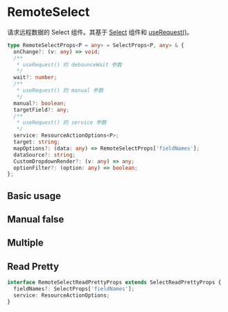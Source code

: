 # RemoteSelect

请求远程数据的 Select 组件。其基于 [Select](/components/select) 组件和 [useRequest()](/core/request)。

```ts
type RemoteSelectProps<P = any> = SelectProps<P, any> & {
  onChange?: (v: any) => void;
  /**
   * useRequest() 的 debounceWait 参数
   */
  wait?: number;
  /**
   * useRequest() 的 manual 参数
   */
  manual?: boolean;
  targetField?: any;
  /**
   * useRequest() 的 service 参数
   */
  service: ResourceActionOptions<P>;
  target: string;
  mapOptions?: (data: any) => RemoteSelectProps['fieldNames'];
  dataSource?: string;
  CustomDropdownRender?: (v: any) => any;
  optionFilter?: (option: any) => boolean;
};
```

## Basic usage

<code src="./demos/new-demos/basic.tsx"></code>

## Manual false

<code src="./demos/new-demos/manual.tsx"></code>

## Multiple

<code src="./demos/new-demos/multiple.tsx"></code>

## Read Pretty

```ts
interface RemoteSelectReadPrettyProps extends SelectReadPrettyProps {
  fieldNames?: SelectProps['fieldNames'];
  service: ResourceActionOptions;
}
```

<code src="./demos/new-demos/read-pretty.tsx"></code>

